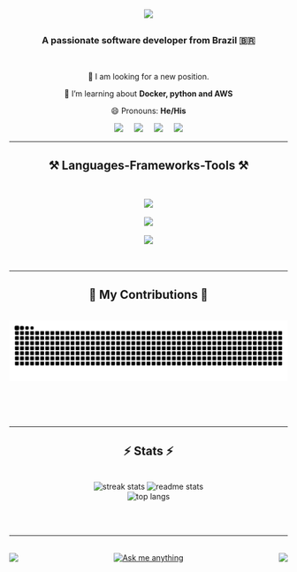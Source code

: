 <h1 align="center">
    <img src="https://readme-typing-svg.herokuapp.com/?font=Righteous&size=35&center=true&vCenter=true&width=500&height=70&duration=4000&lines=Hi+There!+👋;+I'm+Marcelo+Nogueira!;" />
</h1>

<h3 align="center">A passionate software developer from Brazil 🇧🇷</h3>

<br/>

<div align="center">
 
  🔭 I am looking for a new position.
 
  🌱 I’m learning about **Docker, python and AWS**

😄 Pronouns: **He/His**

 </div>
 
<div style="width: 100%; display: flex; justify-content:center"> 
  <span>
    <a href="mailto:marcelon27@gmail.com" style="padding: 0 10px">
      <img src="https://img.shields.io/badge/Email-4a646c?style=for-the-badge&logo=gmail&style=flat&logoColor=red
      " target="_blank" />
    </a>
  </span>

  <span>
    <a href="https://www.linkedin.com/in/marcelo-nogueira-silva/" target="_blank"  style="padding: 0 10px">
      <img src="https://img.shields.io/badge/LinkedIn-4a646c?style=for-the-badge&logo=linkedin&style=flat&logoColor=blue
      " target="_blank" />
    </a>
  </span>

  <span>
    <a href="./files/marcelo_nogueira_en.pdf" download  style="padding: 0 10px">
      <img src="https://img.shields.io/badge/Resume-4a646c?style=for-the-badge&logo=googledocs&style=flat&logoColor=e0ffff
      " target="_blank" />
    </a>
  </span>

  <span>
    <a href="./files/marcelo_nogueira_pt.pdf" download  style="padding: 0 10px">
      <img src="https://img.shields.io/badge/Currículo-4a646c?style=for-the-badge&logo=googledocs&style=flat&logoColor=e0ffff
      " target="_blank" />
    </a>
  </span>
  
</div>

 <hr/>
 
<h2 align="center">⚒️ Languages-Frameworks-Tools ⚒️</h2>
<br/>
<div align="center">
  <p>
    <img src="https://skillicons.dev/icons?i=javascript,html,css,sass,react,vue,nextjs,vitest" />
  </p>
  <p>
    <img src="https://skillicons.dev/icons?i=nodejs,jest,nest,express,ts,py,fastapi,sklearn,redis" />
  </p>
  <p>
    <img src="https://skillicons.dev/icons?i=git,docker,anaconda,kafka,rabbitmq,mongodb,postgres,sqlite" />
  </p>
</div>

<br/>
<hr/>

<div align="center">
  <h2>🐍 My Contributions 🐍</h2>
  <br>
  <img alt="snake eating my contributions" src="https://raw.githubusercontent.com/locemarn/locemarn/output/github-contribution-grid-snake.svg" />
  
  <br/><br/><br/>
</div>

<hr/>

<h2 align="center">⚡ Stats ⚡</h2>
<br>
<div align=center>
  <img width=390 src="https://github-readme-streak-stats-salesp07.vercel.app/?user=salesp07&count_private=true&theme=react&border_radius=10" alt="streak stats"/>
  <img width=390 src="https://github-readme-stats-salesp07.vercel.app/api?username=salesp07&count_private=true&show_icons=true&theme=react&rank_icon=github&border_radius=10" alt="readme stats" />
  <br/>
  <img width=325 align="center" src="https://github-readme-stats-salesp07.vercel.app/api/top-langs/?username=salesp07&hide=HTML&langs_count=8&layout=compact&theme=react&border_radius=10&size_weight=0.5&count_weight=0.5&exclude_repo=github-readme-stats" alt="top langs" />
</div>

<br/><br/>

<hr/>

<br/>

<div width="100%" justify="flex-end" align="center" >
  <img align="left" src="https://img.shields.io/badge/Maintained%3F-yes-1abc9c.svg" />

  <a href='https://github.com/locemarn/locemarn/issues' target='_blank' align="center" >
    <img src='https://img.shields.io/badge/Ask%20me-anything-1abc9c.svg' border='0' alt='Ask me anything' />
  </a>

  <img align="right" src="https://komarev.com/ghpvc/?username=locemarn&label=Hello+Visitors&color=1abc9c" />

</div>

<br/>
